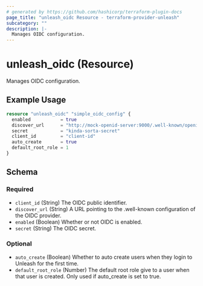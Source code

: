 ```yaml
---
# generated by https://github.com/hashicorp/terraform-plugin-docs
page_title: "unleash_oidc Resource - terraform-provider-unleash"
subcategory: ""
description: |-
  Manages OIDC configuration.
---
```


# unleash_oidc (Resource)

Manages OIDC configuration.

## Example Usage

```terraform
resource "unleash_oidc" "simple_oidc_config" {
  enabled           = true
  discover_url      = "http://mock-openid-server:9000/.well-known/openid-configuration"
  secret            = "kinda-sorta-secret"
  client_id         = "client-id"
  auto_create       = true
  default_root_role = 1
}
```

<!-- schema generated by tfplugindocs -->
## Schema

### Required

- `client_id` (String) The OIDC public identifier.
- `discover_url` (String) A URL pointing to the .well-known configuration of the OIDC provider.
- `enabled` (Boolean) Whether or not OIDC is enabled.
- `secret` (String) The OIDC secret.

### Optional

- `auto_create` (Boolean) Whether to auto create users when they login to Unleash for the first time.
- `default_root_role` (Number) The default root role give to a user when that user is created. Only used if auto_create is set to true.
